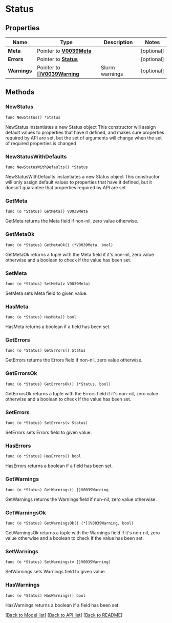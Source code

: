# Status

## Properties

Name | Type | Description | Notes
------------ | ------------- | ------------- | -------------
**Meta** | Pointer to [**V0039Meta**](V0039Meta.md) |  | [optional] 
**Errors** | Pointer to [**Status**](Status.md) |  | [optional] 
**Warnings** | Pointer to [**[]V0039Warning**](V0039Warning.md) | Slurm warnings | [optional] 

## Methods

### NewStatus

`func NewStatus() *Status`

NewStatus instantiates a new Status object
This constructor will assign default values to properties that have it defined,
and makes sure properties required by API are set, but the set of arguments
will change when the set of required properties is changed

### NewStatusWithDefaults

`func NewStatusWithDefaults() *Status`

NewStatusWithDefaults instantiates a new Status object
This constructor will only assign default values to properties that have it defined,
but it doesn't guarantee that properties required by API are set

### GetMeta

`func (o *Status) GetMeta() V0039Meta`

GetMeta returns the Meta field if non-nil, zero value otherwise.

### GetMetaOk

`func (o *Status) GetMetaOk() (*V0039Meta, bool)`

GetMetaOk returns a tuple with the Meta field if it's non-nil, zero value otherwise
and a boolean to check if the value has been set.

### SetMeta

`func (o *Status) SetMeta(v V0039Meta)`

SetMeta sets Meta field to given value.

### HasMeta

`func (o *Status) HasMeta() bool`

HasMeta returns a boolean if a field has been set.

### GetErrors

`func (o *Status) GetErrors() Status`

GetErrors returns the Errors field if non-nil, zero value otherwise.

### GetErrorsOk

`func (o *Status) GetErrorsOk() (*Status, bool)`

GetErrorsOk returns a tuple with the Errors field if it's non-nil, zero value otherwise
and a boolean to check if the value has been set.

### SetErrors

`func (o *Status) SetErrors(v Status)`

SetErrors sets Errors field to given value.

### HasErrors

`func (o *Status) HasErrors() bool`

HasErrors returns a boolean if a field has been set.

### GetWarnings

`func (o *Status) GetWarnings() []V0039Warning`

GetWarnings returns the Warnings field if non-nil, zero value otherwise.

### GetWarningsOk

`func (o *Status) GetWarningsOk() (*[]V0039Warning, bool)`

GetWarningsOk returns a tuple with the Warnings field if it's non-nil, zero value otherwise
and a boolean to check if the value has been set.

### SetWarnings

`func (o *Status) SetWarnings(v []V0039Warning)`

SetWarnings sets Warnings field to given value.

### HasWarnings

`func (o *Status) HasWarnings() bool`

HasWarnings returns a boolean if a field has been set.


[[Back to Model list]](../README.md#documentation-for-models) [[Back to API list]](../README.md#documentation-for-api-endpoints) [[Back to README]](../README.md)


